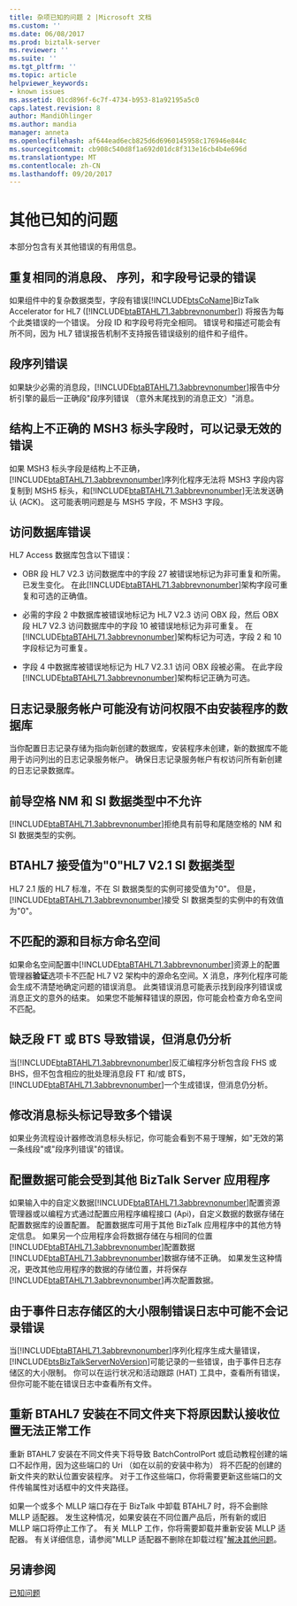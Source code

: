 ```yaml
---
title: 杂项已知的问题 2 |Microsoft 文档
ms.custom: ''
ms.date: 06/08/2017
ms.prod: biztalk-server
ms.reviewer: ''
ms.suite: ''
ms.tgt_pltfrm: ''
ms.topic: article
helpviewer_keywords:
- known issues
ms.assetid: 01cd896f-6c7f-4734-b953-81a92195a5c0
caps.latest.revision: 8
author: MandiOhlinger
ms.author: mandia
manager: anneta
ms.openlocfilehash: af644ead6ecb825d6d6960145958c176946e844c
ms.sourcegitcommit: cb908c540d8f1a692d01dc8f313e16cb4b4e696d
ms.translationtype: MT
ms.contentlocale: zh-CN
ms.lasthandoff: 09/20/2017
---
```

# <a name="miscellaneous-known-issues"></a>其他已知的问题
本部分包含有关其他错误的有用信息。  
  
## <a name="duplicate-errors-logged-for-the-same-message-segment-sequence-and-field-number"></a>重复相同的消息段、 序列，和字段号记录的错误  
 如果组件中的复杂数据类型，字段有错误[!INCLUDE[btsCoName](../../includes/btsconame-md.md)]BizTalk Accelerator for HL7 ([!INCLUDE[btaBTAHL71.3abbrevnonumber](../../includes/btabtahl71-3abbrevnonumber-md.md)]) 将报告为每个此类错误的一个错误。 分段 ID 和字段号将完全相同。 错误号和描述可能会有所不同，因为 HL7 错误报告机制不支持报告错误级别的组件和子组件。  
  
## <a name="segment-sequence-errors"></a>段序列错误  
 如果缺少必需的消息段，[!INCLUDE[btaBTAHL71.3abbrevnonumber](../../includes/btabtahl71-3abbrevnonumber-md.md)]报告中分析引擎的最后一正确段"段序列错误 （意外末尾找到的消息正文）"消息。  
  
## <a name="invalid-error-can-be-recorded-when-the-msh3-header-field-is-structurally-incorrect"></a>结构上不正确的 MSH3 标头字段时，可以记录无效的错误  
 如果 MSH3 标头字段是结构上不正确，[!INCLUDE[btaBTAHL71.3abbrevnonumber](../../includes/btabtahl71-3abbrevnonumber-md.md)]序列化程序无法将 MSH3 字段内容复制到 MSH5 标头，和[!INCLUDE[btaBTAHL71.3abbrevnonumber](../../includes/btabtahl71-3abbrevnonumber-md.md)]无法发送确认 (ACK)。 这可能表明问题是与 MSH5 字段，不 MSH3 字段。  
  
## <a name="access-database-errors"></a>访问数据库错误  
 HL7 Access 数据库包含以下错误：  
  
-   OBR 段 HL7 V2.3 访问数据库中的字段 27 被错误地标记为非可重复和所需。 已发生变化。 在此[!INCLUDE[btaBTAHL71.3abbrevnonumber](../../includes/btabtahl71-3abbrevnonumber-md.md)]架构字段可重复和可选的正确值。  
  
-   必需的字段 2 中数据库被错误地标记为 HL7 V2.3 访问 OBX 段，然后 OBX 段 HL7 V2.3 访问数据库中的字段 10 被错误地标记为非可重复。 在[!INCLUDE[btaBTAHL71.3abbrevnonumber](../../includes/btabtahl71-3abbrevnonumber-md.md)]架构标记为可选，字段 2 和 10 字段标记为可重复。  
  
-   字段 4 中数据库被错误地标记为 HL7 V2.3.1 访问 OBX 段被必需。 在此字段[!INCLUDE[btaBTAHL71.3abbrevnonumber](../../includes/btabtahl71-3abbrevnonumber-md.md)]架构标记正确为可选。  
  
## <a name="logging-service-account-may-not-have-access-to-databases-that-are-not-created-by-the-setup-program"></a>日志记录服务帐户可能没有访问权限不由安装程序的数据库  
 当你配置日志记录存储为指向新创建的数据库，安装程序未创建，新的数据库不能用于访问列出的日志记录服务帐户。 确保日志记录服务帐户有权访问所有新创建的日志记录数据库。  
  
## <a name="leading-spaces-not-allowed-in-nm-and-si-data-types"></a>前导空格 NM 和 SI 数据类型中不允许  
 [!INCLUDE[btaBTAHL71.3abbrevnonumber](../../includes/btabtahl71-3abbrevnonumber-md.md)]拒绝具有前导和尾随空格的 NM 和 SI 数据类型的实例。  
  
## <a name="btahl7-accepts-a-value-of-0-for-hl7-v21-si-data-type"></a>BTAHL7 接受值为"0"HL7 V2.1 SI 数据类型  
 HL7 2.1 版的 HL7 标准，不在 SI 数据类型的实例可接受值为"0"。 但是，[!INCLUDE[btaBTAHL71.3abbrevnonumber](../../includes/btabtahl71-3abbrevnonumber-md.md)]接受 SI 数据类型的实例中的有效值为"0"。  
  
## <a name="mismatch-of-source-and-destination-party-namespaces"></a>不匹配的源和目标方命名空间  
 如果命名空间配置中[!INCLUDE[btaBTAHL71.3abbrevnonumber](../../includes/btabtahl71-3abbrevnonumber-md.md)]资源上的配置管理器**验证**选项卡不匹配 HL7 V2 架构中的源命名空间。X 消息，序列化程序可能会生成不清楚地确定问题的错误消息。 此类错误消息可能表示找到段序列错误或消息正文的意外的结束。 如果您不能解释错误的原因，你可能会检查方命名空间不匹配。  
  
## <a name="lack-of-segments-fts-or-bts-results-in-error-but-the-message-still-parses"></a>缺乏段 FT 或 BTS 导致错误，但消息仍分析  
 当[!INCLUDE[btaBTAHL71.3abbrevnonumber](../../includes/btabtahl71-3abbrevnonumber-md.md)]反汇编程序分析包含段 FHS 或 BHS，但不包含相应的批处理消息段 FT 和/或 BTS，[!INCLUDE[btaBTAHL71.3abbrevnonumber](../../includes/btabtahl71-3abbrevnonumber-md.md)]一个生成错误，但消息仍分析。  
  
## <a name="modifying-a-message-header-tag-results-in-multiple-errors"></a>修改消息标头标记导致多个错误  
 如果业务流程设计器修改消息标头标记，你可能会看到不易于理解，如"无效的第一条线段"或"段序列错误"的错误。  
  
## <a name="configuration-data-can-be-affected-by-other-biztalk-server-applications"></a>配置数据可能会受到其他 BizTalk Server 应用程序  
 如果输入中的自定义数据[!INCLUDE[btaBTAHL71.3abbrevnonumber](../../includes/btabtahl71-3abbrevnonumber-md.md)]配置资源管理器或以编程方式通过配置应用程序编程接口 (Api)，自定义数据的数据存储在配置数据库的设置配置。  配置数据库可用于其他 BizTalk 应用程序中的其他方特定信息。 如果另一个应用程序会将数据存储在与相同的位置[!INCLUDE[btaBTAHL71.3abbrevnonumber](../../includes/btabtahl71-3abbrevnonumber-md.md)]配置数据[!INCLUDE[btaBTAHL71.3abbrevnonumber](../../includes/btabtahl71-3abbrevnonumber-md.md)]数据存储不正确。 如果发生这种情况，更改其他应用程序的数据的存储位置，并将保存[!INCLUDE[btaBTAHL71.3abbrevnonumber](../../includes/btabtahl71-3abbrevnonumber-md.md)]再次配置数据。  
  
## <a name="errors-might-not-be-logged-in-the-error-log-due-to-a-size-limitation-of-the-event-log-store"></a>由于事件日志存储区的大小限制错误日志中可能不会记录错误  
 当[!INCLUDE[btaBTAHL71.3abbrevnonumber](../../includes/btabtahl71-3abbrevnonumber-md.md)]序列化程序生成大量错误，[!INCLUDE[btsBizTalkServerNoVersion](../../includes/btsbiztalkservernoversion-md.md)]可能记录的一些错误，由于事件日志存储区的大小限制。 你可以在运行状况和活动跟踪 (HAT) 工具中，查看所有错误，但你可能不能在错误日志中查看所有文件。  
  
## <a name="reinstalling-btahl7-under-a-different-folder-will-cause-the-default-receive-locations-not-to-work"></a>重新 BTAHL7 安装在不同文件夹下将原因默认接收位置无法正常工作  
 重新 BTAHL7 安装在不同文件夹下将导致 BatchControlPort 或启动教程创建的端口不起作用，因为这些端口的 Uri （如在以前的安装中称为） 将不匹配的创建的新文件夹的默认位置安装程序。 对于工作这些端口，你将需要更新这些端口的文件传输属性对话框中的文件夹路径。  
  
 如果一个或多个 MLLP 端口存在于 BizTalk 中卸载 BTAHL7 时，将不会删除 MLLP 适配器。 发生这种情况，如果安装在不同位置产品后，所有新的或旧 MLLP 端口将停止工作了。 有关 MLLP 工作，你将需要卸载并重新安装 MLLP 适配器。 有关详细信息，请参阅"MLLP 适配器不删除在卸载过程"[解决其他问题](../../adapters-and-accelerators/accelerator-hl7/troubleshooting-other-issues.md)。  
  
## <a name="see-also"></a>另请参阅  
 [已知问题](../../adapters-and-accelerators/accelerator-hl7/known-issues1.md)
